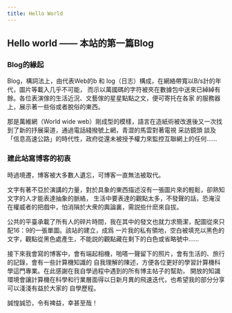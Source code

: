```yaml
---
title: Hello World
---
```

## Hello world —— 本站的第一篇Blog
### Blog的緣起
Blog，構詞法上，由代表Web的b 和 log（日志）構成，在網絡帶寬以B/s計的年代，圖片等載入几乎不可能，
而示以萬國碼的字符被夾在數據包中送來已綽綽有餘。各位表演傢的生活近況、文藝傢的星星點點之文，便可寄托在各家
的服務器上，展示著一些俗或者脫俗的東西。

那是萬維網（World wide web）剛成型的模樣，語言在造紙術被改進後又一次找到了新的抒展渠道，通過電話綫撥號上網，青澀的馬雲對著電視
采訪鏡頭 談及「信息高速公路」的時代性，政府從還未被授予權力來監控互聯網上的任何……

### 建此站寫博客的初衷
時過境遷，博客被大多數人遺忘，可博客一直無法被取代。

文字有著不亞於演講的力量，對於具象的東西描述沒有一張圖片來的輕鬆，卻熟知文字的人才能表達抽象的脈絡，
生活中要表達的觀點太多，不發聲的話，恐淹沒在權威者的把戲中，怕消隕於大衆的輿論裏，需説些什麽來自拔。

公共的平臺承載了所有人的碎片時間，我在其中的發文也就力求簡潔，配圖從來只配16：9的一張單圖。該站的建立，成爲
一片我的私有領地，空白被填充以黑色的文字，觀點從黑色處產生，不能説的觀點藏在剩下的白色或省略號中……

接下來我會寫的博客中，會有端起相機，啪嗒一聲留下的照片，會有生活的、旅行的記錄，會有一些計算機知識的
自我理解的陳述，方便各位更好的學習計算機科學這門專業。在此感謝在我自學過程中遇到的所有博主帖子的幫助，
開放的知識環境會讓計算機在科學和行業層面得以日新月異的飛速迭代，也希望我的部分分享可以淺淺有益於大家的
自學歷程。

誠惶誠恐，令有裨益，幸甚至哉！